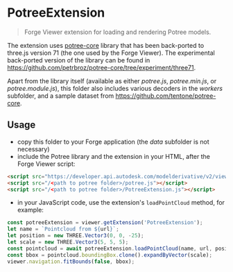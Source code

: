 # PotreeExtension

> Forge Viewer extension for loading and rendering Potree models.

The extension uses [potree-core](https://github.com/tentone/potree-core) library that
has been back-ported to three.js version 71 (the one used by the Forge Viewer).
The experimental back-ported version of the library can be found in
https://github.com/petrbroz/potree-core/tree/experiment/three71.

Apart from the library itself (available as either _potree.js_, _potree.min.js_, or _potree.module.js_),
this folder also includes various decoders in the _workers_ subfolder, and a sample dataset
from https://github.com/tentone/potree-core.

## Usage

- copy this folder to your Forge application (the _data_ subfolder is not necessary)
- include the Potree library and the extension in your HTML, after the Forge Viewer script:

```html
<script src="https://developer.api.autodesk.com/modelderivative/v2/viewers/7.*/viewer3D.min.js"></script>
<script src="/<path to potree folder>/potree.js"></script>
<script src="/<path to potree folder>/PotreeExtension.js"></script>
```

- in your JavaScript code, use the extension's `loadPointCloud` method, for example:

```js
const potreeExtension = viewer.getExtension('PotreeExtension');
let name = `Pointcloud from ${url}`;
let position = new THREE.Vector3(0, 0, -25);
let scale = new THREE.Vector3(5, 5, 5);
const pointcloud = await potreeExtension.loadPointCloud(name, url, position, scale);
const bbox = pointcloud.boundingBox.clone().expandByVector(scale);
viewer.navigation.fitBounds(false, bbox);
```

